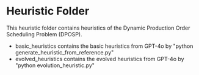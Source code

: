 # Heuristic Folder 
 
This heuristic folder contains heuristics of the Dynamic Production Order Scheduling Problem (DPOSP). 

- basic_heuristics contains the basic heuristics from GPT-4o by "python generate_heuristic_from_reference.py"
- evolved_heuristics contains the evolved heuristics from GPT-4o by "python evolution_heuristic.py"
